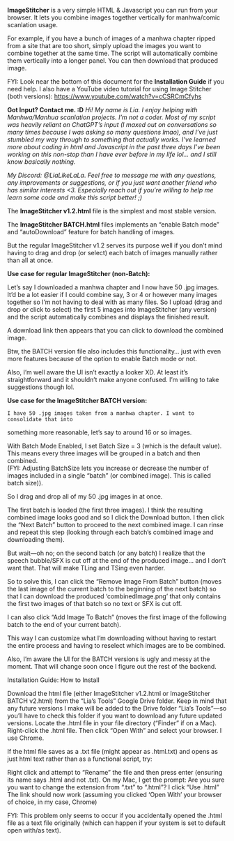 **ImageStitcher** is a very simple HTML & Javascript you can run from your browser. It lets you combine images together vertically for manhwa/comic scanlation usage.

For example, if you have a bunch of images of a manhwa chapter ripped from a site that are too short, simply upload the images you want to combine together at the same time. The script will automatically combine them vertically into a longer panel. You can then download that produced image.

FYI: Look near the bottom of this document for the **Installation Guide** if you need help. I also have a YouTube video tutorial for using Image Stitcher (both versions): https://www.youtube.com/watch?v=cCSRCmCfyhs

**Got Input? Contact me. :D**
*Hi! My name is Lia. I enjoy helping with Manhwa/Manhua scanlation projects. I’m not a coder. Most of my script was heavily reliant on ChatGPT’s input (I maxed out on conversations so many times because I was asking so many questions lmao), and I’ve just stumbled my way through to something that actually works. I’ve learned more about coding in html and Javascript in the past three days I’ve been working on this non-stop than I have ever before in my life lol… and I still know basically nothing.*

*My Discord: @LiaLikeLaLa*.
*Feel free to message me with any questions, any improvements or suggestions, or if you just want another friend who has similar interests <3. 
Especially reach out if you’re willing to help me learn some code and make this script better! ;)*

The **ImageStitcher v1.2.html** file is the simplest and most stable version. 

The **ImageStitcher BATCH.html** files implements an “enable Batch mode” and “autoDownload” feature for batch handling of images. 

But the regular ImageStitcher v1.2 serves its purpose well if you don’t mind having to drag and drop (or select) each batch of images manually rather than all at once.

**Use case for regular ImageStitcher (non-Batch):**

Let’s say I downloaded a manhwa chapter and I now have 50 .jpg images. It’d be a lot easier if I could combine say, 3 or 4 or however many images together so I’m not having to deal with as many files. So I upload (drag and drop or click to select) the first 5 images into ImageStitcher (any version) and the script automatically combines and displays the finished result. 

A download link then appears that you can click to download the combined image. 

Btw, the BATCH version file also includes this functionality… just with even more features because of the option to enable Batch mode or not.

Also, I’m well aware the UI isn’t exactly a looker XD. At least it’s straightforward and it shouldn’t make anyone confused. I’m willing to take suggestions though lol.

**Use case for the ImageStitcher BATCH version:**

	I have 50 .jpg images taken from a manhwa chapter. I want to consolidate that into
something more reasonable, let’s say to around 16 or so images. 

With Batch Mode Enabled, I set Batch Size = 3 (which is the default value). This means every three images will be grouped in a batch and then combined.  
(FYI: Adjusting BatchSize lets you increase or decrease the number of images included in a single “batch” (or combined image). This is called batch size)). 

So I drag and drop all of my 50 .jpg images in at once.

The first batch is loaded (the first three images). I think the resulting combined image looks good and so I click the Download button. I then click the “Next Batch” button to proceed to the next combined image. I can rinse and repeat this step (looking through each batch’s combined image and downloading them). 

But wait—oh no; on the second batch (or any batch) I realize that the speech bubble/SFX is cut off at the end of the produced image… and I don’t want that. That will make TLing and TSing even harder. 

So to solve this, I can click the “Remove Image From Batch” button (moves the last image of the current batch to the beginning of the next batch) so that I can download the produced ‘combinedImage.png’  that only contains the first two images of that batch so no text or SFX is cut off.

I can also click “Add Image To Batch” (moves the first image of the following batch to the end of your current batch). 

This way I can customize what I’m downloading without having to restart the entire process and having to reselect which images are to be combined. 

Also, I’m aware the UI for the BATCH versions is ugly and messy at the moment. That will change soon once I figure out the rest of the backend. 




Installation Guide: How to Install

Download the html file (either ImageStitcher v1.2.html or ImageStitcher BATCH v2.html) from the “Lia’s Tools” Google Drive folder. 
Keep in mind that any future versions I make will be added to the Drive folder “Lia’s Tools”—so you’ll have to check this folder if you want to download any future updated versions.
Locate the .html file in your file directory (“Finder” if on a Mac).
Right-click the .html file. 
Then click “Open With” and select your browser. I use Chrome.

If the html file saves as a .txt file (might appear as .html.txt) and opens as just html text rather than as a functional script, try:

Right click and attempt to “Rename” the file and then press enter (ensuring its name says .html and not .txt). 
On my Mac, I get the prompt: Are you sure you want to change the extension from “.txt” to “.html”? 
I click “Use .html” 
The link should now work (assuming you clicked ‘Open With’ your browser of choice, in my case, Chrome)

FYI: This problem only seems to occur if you accidentally opened the .html file as a text file originally (which can happen if your system is set to default open with/as text). 



